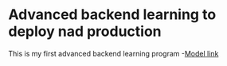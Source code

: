 # Advanced backend learning to deploy nad production

This is my first advanced backend learning program
-[Model link](https://app.eraser.io/workspace/oO6wJAq2DaCnGM7UqEJA)
